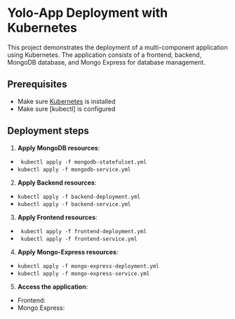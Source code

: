# Yolo-App Deployment with Kubernetes

This project demonstrates the deployment of a multi-component application using Kubernetes. The application consists of a frontend, backend, MongoDB database, and Mongo Express for database management.

## Prerequisites

- Make sure [Kubernetes](https://kubernetes.io/) is installed
- Make sure [kubectl] is configured

## Deployment steps

1. **Apply MongoDB resources**:
- ` kubectl apply -f mongodb-statefulset.yml` 
- ` kubectl apply -f mongodb-service.yml `

2. **Apply Backend resources**:
- `kubectl apply -f backend-deployment.yml`
- `kubectl apply -f backend-service.yml`

3. **Apply Frontend resources**:
- ` kubectl apply -f frontend-deployment.yml`
- ` kubectl apply -f frontend-service.yml`

4. **Apply Mongo-Express resources**:
- `kubectl apply -f mongo-express-deployment.yml`
- `kubectl apply -f mongo-express-service.yml`

5. **Access the application**:
- Frontend: 
- Mongo Express: 
